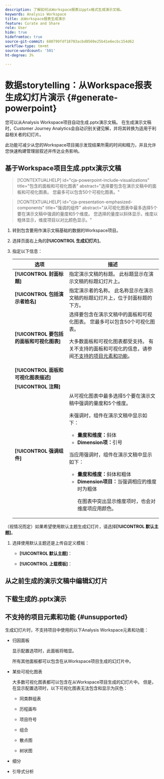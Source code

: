 ```yaml
---
description: 了解如何从Workspace报表以pptx格式生成演示文稿。
keywords: Analysis Workspace
title: 从Workspace报表生成演示
feature: Curate and Share
role: User
hide: true
hidefromtoc: true
source-git-commit: 680799fdf18703acbd0569e25b41e6ecbc154d62
workflow-type: tm+mt
source-wordcount: '501'
ht-degree: 3%

---
```


# 数据storytelling：从Workspace报表生成幻灯片演示 {#generate-powerpoint}

您可以从Analysis Workspace项目自动生成.pptx演示文稿。 在生成演示文稿时，Customer Journey Analytics会自动识别关键见解，并将其转换为适用于利益相关者的幻灯片。

此功能可减少从您的Workspace项目揭示发现结果所需的时间和精力，并且允许您快速构建管理层叙述并传达业务影响。

## 基于Workspace项目生成.pptx演示文稿

<!-- markdownlint-disable MD034 -->

>[!CONTEXTUALHELP]
>id="cja-powerpoint-include-visualizations"
>title="包含的面板和可视化图表"
>abstract="选择要包含在演示文稿中的面板和可视化图表。 您最多可以包含50个可视化图表。"

<!-- markdownlint-enable MD034 -->

<!-- markdownlint-disable MD034 -->

>[!CONTEXTUALHELP]
>id="cja-presentation-emphasized-components"
>title="强调的组件"
>abstract="从可视化图表中最多选择5个要在演示文稿中强调的量度和5个维度。 您选择的量度以斜体显示，维度以粗体显示，维度项目以对比颜色显示。"

<!-- markdownlint-enable MD034 -->

1. 转到包含要用作演示文稿基础的数据的Workspace项目。

1. 选择页面右上角的&#x200B;**[!UICONTROL 生成幻灯片]**。

1. 指定以下信息：

   | 选项 | 描述 |
   |---------|----------|
   | **[!UICONTROL 封面标题]** | 指定演示文稿的标题。 此标题显示在演示文稿的标题幻灯片上。 |
   | **[!UICONTROL 包括演示者姓名]** | 指定演示者的名称。 此名称显示在演示文稿的标题幻灯片上，位于封面标题的下方。 |
   | **[!UICONTROL 要包括的面板和可视化图表]** | 选择要包含在演示文稿中的面板和可视化图表。 您最多可以包含50个可视化图表。<p>大多数面板和可视化图表都受支持。 有关不支持的面板和可视化的信息，请参阅[不支持的项目元素和功能](#unsupported-project-elements-and-features)。</p> |
   | **[!UICONTROL 面板和可视化图表描述]** | |
   | **[!UICONTROL 注释]** | |
   | **[!UICONTROL 强调组件]** | 从可视化图表中最多选择5个要在演示文稿中强调的量度和5个维度。<p>未强调时，组件在演示文稿中显示如下：<ul><li>**量度和维度：**&#x200B;斜体</li><li>**Dimension项：**&#x200B;引号</li></ul></p><p>当应用强调时，组件在演示文稿中显示如下：</p><ul><li>**量度和维度：**&#x200B;斜体和粗体</li><li>**Dimension项目：**&#x200B;当强调相应的维度时为粗体<p>在图表中突出显示维度项时，也会对维度项应用颜色。</p></li></ul> |

（视情况而定）如果希望使用默认主题生成幻灯片，请选择&#x200B;**[!UICONTROL 默认主题]**。

1. 选择使用默认主题还是上传自定义模板：

   * **[!UICONTROL 默认主题]**：

   * **[!UICONTROL 上载模板]**：





## 从之前生成的演示文稿中编辑幻灯片


## 下载生成的.pptx演示

## 不支持的项目元素和功能 {#unsupported}

生成幻灯片时，不支持项目中使用的以下Analysis Workspace元素和功能：

* 归因面板

  显示配置选项时，此面板将暗显。

  所有其他面板都可以包含在从Workspace项目生成的幻灯片中。

* 某些可视化图表

  大多数可视化图表都可以包含在从Workspace项目生成的幻灯片中。 但是，在显示配置选项时，以下可视化图表无法包含和显示为灰色：

   * 同类群组表

   * 历程画布

   * 项目符号

   * 组合

   * 散点图

   * 树状图

* 细分

* 引导式分析


